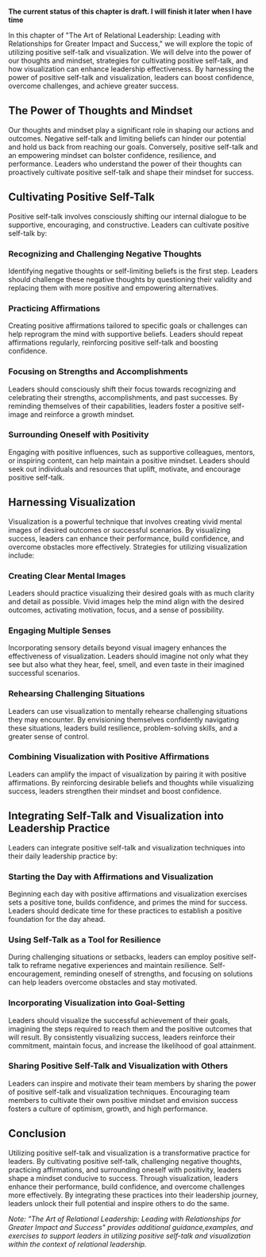 **The current status of this chapter is draft. I will finish it later when I have time**

In this chapter of "The Art of Relational Leadership: Leading with Relationships for Greater Impact and Success," we will explore the topic of utilizing positive self-talk and visualization. We will delve into the power of our thoughts and mindset, strategies for cultivating positive self-talk, and how visualization can enhance leadership effectiveness. By harnessing the power of positive self-talk and visualization, leaders can boost confidence, overcome challenges, and achieve greater success.

The Power of Thoughts and Mindset
---------------------------------

Our thoughts and mindset play a significant role in shaping our actions and outcomes. Negative self-talk and limiting beliefs can hinder our potential and hold us back from reaching our goals. Conversely, positive self-talk and an empowering mindset can bolster confidence, resilience, and performance. Leaders who understand the power of their thoughts can proactively cultivate positive self-talk and shape their mindset for success.

Cultivating Positive Self-Talk
------------------------------

Positive self-talk involves consciously shifting our internal dialogue to be supportive, encouraging, and constructive. Leaders can cultivate positive self-talk by:

### Recognizing and Challenging Negative Thoughts

Identifying negative thoughts or self-limiting beliefs is the first step. Leaders should challenge these negative thoughts by questioning their validity and replacing them with more positive and empowering alternatives.

### Practicing Affirmations

Creating positive affirmations tailored to specific goals or challenges can help reprogram the mind with supportive beliefs. Leaders should repeat affirmations regularly, reinforcing positive self-talk and boosting confidence.

### Focusing on Strengths and Accomplishments

Leaders should consciously shift their focus towards recognizing and celebrating their strengths, accomplishments, and past successes. By reminding themselves of their capabilities, leaders foster a positive self-image and reinforce a growth mindset.

### Surrounding Oneself with Positivity

Engaging with positive influences, such as supportive colleagues, mentors, or inspiring content, can help maintain a positive mindset. Leaders should seek out individuals and resources that uplift, motivate, and encourage positive self-talk.

Harnessing Visualization
------------------------

Visualization is a powerful technique that involves creating vivid mental images of desired outcomes or successful scenarios. By visualizing success, leaders can enhance their performance, build confidence, and overcome obstacles more effectively. Strategies for utilizing visualization include:

### Creating Clear Mental Images

Leaders should practice visualizing their desired goals with as much clarity and detail as possible. Vivid images help the mind align with the desired outcomes, activating motivation, focus, and a sense of possibility.

### Engaging Multiple Senses

Incorporating sensory details beyond visual imagery enhances the effectiveness of visualization. Leaders should imagine not only what they see but also what they hear, feel, smell, and even taste in their imagined successful scenarios.

### Rehearsing Challenging Situations

Leaders can use visualization to mentally rehearse challenging situations they may encounter. By envisioning themselves confidently navigating these situations, leaders build resilience, problem-solving skills, and a greater sense of control.

### Combining Visualization with Positive Affirmations

Leaders can amplify the impact of visualization by pairing it with positive affirmations. By reinforcing desirable beliefs and thoughts while visualizing success, leaders strengthen their mindset and boost confidence.

Integrating Self-Talk and Visualization into Leadership Practice
----------------------------------------------------------------

Leaders can integrate positive self-talk and visualization techniques into their daily leadership practice by:

### Starting the Day with Affirmations and Visualization

Beginning each day with positive affirmations and visualization exercises sets a positive tone, builds confidence, and primes the mind for success. Leaders should dedicate time for these practices to establish a positive foundation for the day ahead.

### Using Self-Talk as a Tool for Resilience

During challenging situations or setbacks, leaders can employ positive self-talk to reframe negative experiences and maintain resilience. Self-encouragement, reminding oneself of strengths, and focusing on solutions can help leaders overcome obstacles and stay motivated.

### Incorporating Visualization into Goal-Setting

Leaders should visualize the successful achievement of their goals, imagining the steps required to reach them and the positive outcomes that will result. By consistently visualizing success, leaders reinforce their commitment, maintain focus, and increase the likelihood of goal attainment.

### Sharing Positive Self-Talk and Visualization with Others

Leaders can inspire and motivate their team members by sharing the power of positive self-talk and visualization techniques. Encouraging team members to cultivate their own positive mindset and envision success fosters a culture of optimism, growth, and high performance.

Conclusion
----------

Utilizing positive self-talk and visualization is a transformative practice for leaders. By cultivating positive self-talk, challenging negative thoughts, practicing affirmations, and surrounding oneself with positivity, leaders shape a mindset conducive to success. Through visualization, leaders enhance their performance, build confidence, and overcome challenges more effectively. By integrating these practices into their leadership journey, leaders unlock their full potential and inspire others to do the same.

*Note: "The Art of Relational Leadership: Leading with Relationships for Greater Impact and Success" provides additional guidance,examples, and exercises to support leaders in utilizing positive self-talk and visualization within the context of relational leadership.*
